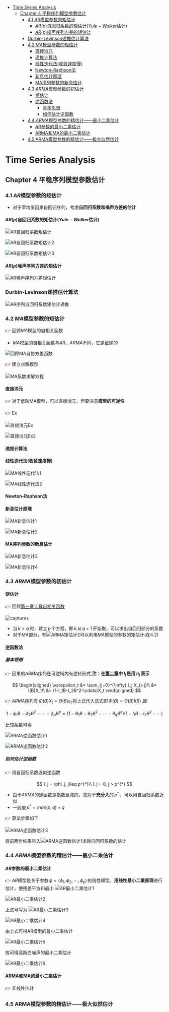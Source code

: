 - [Time Series Analysis](#time-series-analysis)
  - [Chapter 4 平稳序列模型参数估计](#chapter-4-%e5%b9%b3%e7%a8%b3%e5%ba%8f%e5%88%97%e6%a8%a1%e5%9e%8b%e5%8f%82%e6%95%b0%e4%bc%b0%e8%ae%a1)
    - [4.1 $AR$模型参数的矩估计](#41-math-xmlns%22httpwwww3org1998mathmathml%22semanticsmrowmiamimirmimrowannotation-encoding%22applicationx-tex%22arannotationsemanticsmathar%e6%a8%a1%e5%9e%8b%e5%8f%82%e6%95%b0%e7%9a%84%e7%9f%a9%e4%bc%b0%e8%ae%a1)
      - [$AR(p)$自回归系数的矩估计($Yule-Walker$估计)](#math-xmlns%22httpwwww3org1998mathmathml%22semanticsmrowmiamimirmimo-stretchy%22false%22momipmimo-stretchy%22false%22momrowannotation-encoding%22applicationx-tex%22arpannotationsemanticsmatharp%e8%87%aa%e5%9b%9e%e5%bd%92%e7%b3%bb%e6%95%b0%e7%9a%84%e7%9f%a9%e4%bc%b0%e8%ae%a1math-xmlns%22httpwwww3org1998mathmathml%22semanticsmrowmiymimiumimilmimiemimo%e2%88%92momiwmimiamimilmimikmimiemimirmimrowannotation-encoding%22applicationx-tex%22yule-walkerannotationsemanticsmathyule%e2%88%92walker%e4%bc%b0%e8%ae%a1)
      - [$AR(p)$噪声序列方差的矩估计](#math-xmlns%22httpwwww3org1998mathmathml%22semanticsmrowmiamimirmimo-stretchy%22false%22momipmimo-stretchy%22false%22momrowannotation-encoding%22applicationx-tex%22arpannotationsemanticsmatharp%e5%99%aa%e5%a3%b0%e5%ba%8f%e5%88%97%e6%96%b9%e5%b7%ae%e7%9a%84%e7%9f%a9%e4%bc%b0%e8%ae%a1)
    - [Durbin-Levinson递推估计算法](#durbin-levinson%e9%80%92%e6%8e%a8%e4%bc%b0%e8%ae%a1%e7%ae%97%e6%b3%95)
    - [4.2 $MA$模型参数的矩估计](#42-math-xmlns%22httpwwww3org1998mathmathml%22semanticsmrowmimmimiamimrowannotation-encoding%22applicationx-tex%22maannotationsemanticsmathma%e6%a8%a1%e5%9e%8b%e5%8f%82%e6%95%b0%e7%9a%84%e7%9f%a9%e4%bc%b0%e8%ae%a1)
      - [直接消元](#%e7%9b%b4%e6%8e%a5%e6%b6%88%e5%85%83)
      - [递推计算法](#%e9%80%92%e6%8e%a8%e8%ae%a1%e7%ae%97%e6%b3%95)
      - [线性迭代法(收敛速度慢)](#%e7%ba%bf%e6%80%a7%e8%bf%ad%e4%bb%a3%e6%b3%95%e6%94%b6%e6%95%9b%e9%80%9f%e5%ba%a6%e6%85%a2)
      - [Newton-Raphson法](#newton-raphson%e6%b3%95)
      - [新息估计原理](#%e6%96%b0%e6%81%af%e4%bc%b0%e8%ae%a1%e5%8e%9f%e7%90%86)
      - [MA序列参数的新息估计](#ma%e5%ba%8f%e5%88%97%e5%8f%82%e6%95%b0%e7%9a%84%e6%96%b0%e6%81%af%e4%bc%b0%e8%ae%a1)
    - [4.3 $ARMA$模型参数的初估计](#43-math-xmlns%22httpwwww3org1998mathmathml%22semanticsmrowmiamimirmimimmimiamimrowannotation-encoding%22applicationx-tex%22armaannotationsemanticsmatharma%e6%a8%a1%e5%9e%8b%e5%8f%82%e6%95%b0%e7%9a%84%e5%88%9d%e4%bc%b0%e8%ae%a1)
      - [矩估计](#%e7%9f%a9%e4%bc%b0%e8%ae%a1)
      - [逆函数法](#%e9%80%86%e5%87%bd%e6%95%b0%e6%b3%95)
        - [基本思想](#%e5%9f%ba%e6%9c%ac%e6%80%9d%e6%83%b3)
        - [如何估计逆函数](#%e5%a6%82%e4%bd%95%e4%bc%b0%e8%ae%a1%e9%80%86%e5%87%bd%e6%95%b0)
    - [4.4 $ARMA$模型参数的精估计——最小二乘估计](#44-math-xmlns%22httpwwww3org1998mathmathml%22semanticsmrowmiamimirmimimmimiamimrowannotation-encoding%22applicationx-tex%22armaannotationsemanticsmatharma%e6%a8%a1%e5%9e%8b%e5%8f%82%e6%95%b0%e7%9a%84%e7%b2%be%e4%bc%b0%e8%ae%a1%e6%9c%80%e5%b0%8f%e4%ba%8c%e4%b9%98%e4%bc%b0%e8%ae%a1)
      - [$AR$参数的最小二乘估计](#math-xmlns%22httpwwww3org1998mathmathml%22semanticsmrowmiamimirmimrowannotation-encoding%22applicationx-tex%22arannotationsemanticsmathar%e5%8f%82%e6%95%b0%e7%9a%84%e6%9c%80%e5%b0%8f%e4%ba%8c%e4%b9%98%e4%bc%b0%e8%ae%a1)
      - [ARMA和MA的最小二乘估计](#arma%e5%92%8cma%e7%9a%84%e6%9c%80%e5%b0%8f%e4%ba%8c%e4%b9%98%e4%bc%b0%e8%ae%a1)
    - [4.5 ARMA模型参数的精估计——极大似然估计](#45-arma%e6%a8%a1%e5%9e%8b%e5%8f%82%e6%95%b0%e7%9a%84%e7%b2%be%e4%bc%b0%e8%ae%a1%e6%9e%81%e5%a4%a7%e4%bc%bc%e7%84%b6%e4%bc%b0%e8%ae%a1)

# Time Series Analysis

## Chapter 4 平稳序列模型参数估计

### 4.1 $AR$模型参数的矩估计

- 对于零均值因果自回归序列，考虑**自回归系数和噪声方差的估计**

#### $AR(p)$自回归系数的矩估计($Yule-Walker$估计)

![AR自回归系数矩估计](..\captures/AR自回归系数矩估计.PNG "AR自回归系数矩估计")

![AR自回归系数矩估计2](..\captures/AR自回归系数矩估计2.PNG "AR自回归系数矩估计2")

![AR自回归系数矩估计3](..\captures/AR自回归系数矩估计3.PNG "AR自回归系数矩估计3")

#### $AR(p)$噪声序列方差的矩估计

![AR噪声序列方差矩估计](..\captures/AR噪声序列方差矩估计.PNG "AR噪声序列方差矩估计")

### Durbin-Levinson递推估计算法

![AR序列自回归系数矩估计递推](..\captures/AR序列自回归系数矩估计递推.PNG "AR序列自回归系数矩估计递推")

### 4.2 $MA$模型参数的矩估计

👉 回顾$MA$模型的自相关函数

- $MA$模型的自相关函数与$AR$、$ARMA$不同，它是截尾的

![回顾MA自协方差函数](..\captures/回顾MA自协方差函数.PNG "回顾MA自协方差函数")

👉 建立求解模型

![MA系数求解方程](..\captures/MA系数求解方程.PNG "MA系数求解方程")

#### 直接消元

👉 对于低阶MA模型，可以直接消元，但要注意**模型的可逆性**

👉 Ex

![直接消元Ex](..\captures/直接消元Ex.PNG "直接消元Ex")

![直接消元Ex2](..\captures/直接消元Ex2.PNG "直接消元Ex2")

#### 递推计算法

#### 线性迭代法(收敛速度慢)

![MA线性迭代法1](..\captures/MA线性迭代法1.PNG "MA线性迭代法1")

![MA线性迭代法2](..\captures/MA线性迭代法2.PNG "MA线性迭代法2")

#### Newton-Raphson法

#### 新息估计原理

![MA新息估计1](..\captures/MA新息估计1.PNG "MA新息估计1")

![MA新息估计2](..\captures/MA新息估计2.PNG "MA新息估计2")

#### MA序列参数的新息估计

![MA新息估计3](..\captures/MA新息估计3.PNG "MA新息估计3")

![MA新息估计4](..\captures/MA新息估计4.PNG "MA新息估计4")

### 4.3 $ARMA$模型参数的初估计

#### 矩估计

👉 回顾[第三章计算自相关函数](Chapter3.md)

![captures](../captures/ARMA矩估计1.PNG "captures")

- 当$\,k > q\,$时，建立$\,p\,$个方程，即$\,k\,$从$\,q+1\,$开始取，可以求出自回归部分的系数
- 对于$MA$部分，有![ARMA矩估计2](../captures/ARMA矩估计2.PNG "ARMA矩估计2")可以利用$MA$模型的参数的矩估计(在4.2)

#### 逆函数法

##### 基本思想

👉 因果的$ARMA$序列在可逆域内有逆转形式,**注：在[第二章](Chapter2.md)中$\,I_j\,$是用$\,\pi_j\,$表示**

$$
\begin{aligned}
\varepsilon_t &= \sum_{j=0}^{\infty} I_j X_{t-j}\\
&= I(B)X_t\\
&= (1-I_1B-I_2B^2-\cdots)X_t
\end{aligned}
$$

👉 $ARMA$序列有$\,\Phi(B)X_t = \Theta(B)\varepsilon_t\,$将上式代入该式即$\,\Phi(B)=\Theta(B)I(B)\,$,即

$$
1 - \phi_1B - \phi_2B^2 - \cdots - \phi_pB^p = (1 -\theta_1B - \theta_2B^2 - \cdots - \theta_qB^q)(1-I_1B-I_2B^2-\cdots)
$$

比较系数可得

![ARMA逆函数估计1](../captures/ARMA逆函数估计1.PNG "ARMA逆函数估计1")

![ARMA逆函数估计2](../captures/ARMA逆函数估计2.PNG "ARMA逆函数估计2")

##### 如何估计逆函数

👉 用自回归系数近似逆函数

$$
I_j = \phi_j, j\leq p^{*}\\
I_j = 0, j > p^{*}
$$

- 由于$ARMA$的逆函数是指数衰减的，故对于**充分大**的$\,p^{*}\,$，可以用自回归系数近似
- 一般取$\,p^{*} = max(p,q) + q\,$

👉 算法步骤如下

![ARMA逆函数估计3](../captures/ARMA逆函数估计3.PNG "ARMA逆函数估计3")

将前两步结果带入![ARMA逆函数估计1](../captures/ARMA逆函数估计1.PNG "ARMA逆函数估计1")求得自回归系数的估计

### 4.4 $ARMA$模型参数的精估计——最小二乘估计

#### $AR$参数的最小二乘估计

👉 $AR$模型是关于参数$\,\phi = (\phi_1,\phi_2,\cdots,\phi_p)\,$的线性模型，**用线性最小二乘原理**进行估计，使残差平方和最小 ![AR最小二乘估计1](../captures/AR最小二乘估计1.PNG "AR最小二乘估计1")

![AR最小二乘估计2](../captures/AR最小二乘估计2.PNG "AR最小二乘估计2")

上式可写为 ![AR最小二乘估计3](../captures/AR最小二乘估计3.PNG "AR最小二乘估计3")

![AR最小二乘估计4](../captures/AR最小二乘估计4.PNG "AR最小二乘估计4")

由上式可得AR模型的最小二乘估计

![AR最小二乘估计5](../captures/AR最小二乘估计5.PNG "AR最小二乘估计5")

故可得高斯白噪声的最小二乘估计

![AR最小二乘估计6](../captures/AR最小二乘估计6.PNG "AR最小二乘估计6")

#### ARMA和MA的最小二乘估计

👉 非线性估计

### 4.5 ARMA模型参数的精估计——极大似然估计